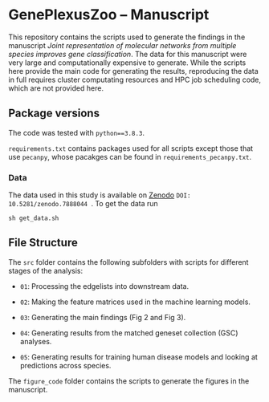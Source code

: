# GenePlexusZoo – Manuscript
This repository contains the scripts used to generate the findings in the manuscript *Joint representation of molecular networks from multiple species improves gene classification*. The data for this manuscript were very large and computationally expensive to generate. While the scripts here provide the main code for generating the results, reproducing the data in full requires cluster computating resources and HPC job scheduling code, which are not provided here.

## Package versions

The code was tested with `python==3.8.3`.

`requirements.txt` contains packages used for all scripts except those that use `pecanpy`, whose pacakges can be found in `requirements_pecanpy.txt`.

### Data
The data used in this study is available on [Zenodo](https://zenodo.org/record/7888044) `DOI: 10.5281/zenodo.7888044
`. To get the data run
```
sh get_data.sh
```

## File Structure

The `src` folder contains the following subfolders with scripts for different stages of the analysis: 

* `01`: Processing the edgelists into downstream data.

* `02`: Making the feature matrices used in the machine learning models.  

* `03`: Generating the main findings (Fig 2 and Fig 3).  

* `04`: Generating results from the matched geneset collection (GSC) analyses.  

* `05`: Generating results for training human disease models and looking at predictions across species. 

The `figure_code` folder contains the scripts to generate the figures in the manuscript.  
